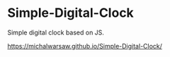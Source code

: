 # Simple-Digital-Clock
Simple digital clock based on JS.

https://michalwarsaw.github.io/Simple-Digital-Clock/
